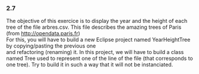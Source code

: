 ### 2.7
The objective of this exercice is to display the year and the height of each tree of the file arbres.csv. This file describes the amazing trees of Paris (from http://opendata.paris.fr) 
\
For this, you will have to build a new Eclipse project named YearHeightTree by copying/pasting the previous one \
and refactoring (renaming) it. In this project, we will have to build a class named Tree used to represent one of the line of the file (that corresponds to one tree). Try to build it in such a way that it will not be instanciated.
